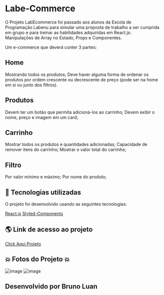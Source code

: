 # Labe-Commerce
O Projeto LabEcommerce foi passado aos alunos da Escola de Programação Labenu para simular uma proposta de trabalho a ser cumprida em grupo e para treinar as habilidades adquiridas em React.js: Manipulações de Array no Estado, Props e Componentes.

Um e-commerce que deverá conter 3 partes:

## Home

Mostrando todos os produtos;
Deve haver alguma forma de ordenar os produtos por ordem crescente ou decrescente de preço (pode ser na home em si ou junto dos filtros).

## Produtos

Devem ter um botão que permita adicioná-los ao carrinho;
Devem exibir o nome, preço e imagem em um card;

## Carrinho

Mostrar todos os produtos e quantidades adicionadas;
Capacidade de remover itens do carrinho;
Mostrar o valor total do carrinho;

## Filtro

Por valor mínimo e máximo;
Por nome do produto;

## 🚀 Tecnologias utilizadas
O projeto foi desenvolvido usando as seguintes tecnologias:

[React.js](https://pt-br.reactjs.org/docs/getting-started.html)
[Styled-Components](https://styled-components.com/docs)

## 🌎 Link de  acesso ao projeto
[Click Aqui Projeto](https://late-island.surge.sh/)

## :boom: Fotos do Projeto :boom:
![image](https://user-images.githubusercontent.com/86798260/135775588-9433d72e-2d92-4f1d-b191-9b27a7217914.png)
![image](https://user-images.githubusercontent.com/86798260/135775591-4905543f-d225-412e-b81b-dfa749e6032e.png)


## Desenvolvido por Bruno Luan
